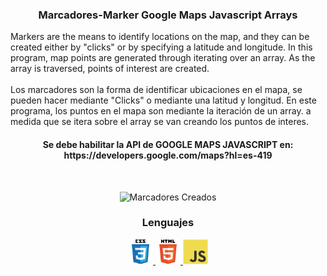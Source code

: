 <h3 align="center">Marcadores-Marker Google Maps Javascript Arrays</h3>
Markers are the means to identify locations on the map, and they can be created either by "clicks" or by specifying a latitude and longitude.
In this program, map points are generated through iterating over an array. As the array is traversed, points of interest are created.
<br><br>
Los marcadores son la forma de identificar ubicaciones en el mapa, se pueden hacer mediante "Clicks" o mediante una latitud y longitud.
En este programa, los puntos en el mapa son mediante la iteración de un array. a medida que se itera sobre el array se van creando los puntos de interes.
<h4 align="center">Se debe habilitar la API de GOOGLE MAPS JAVASCRIPT en:<br>
 https://developers.google.com/maps?hl=es-419
</h4>
<br>
<p align="center" width="100%">
<picture>
  <img alt="Marcadores Creados" src="https://github.com/juanmfer/Google-Maps-JavaScript/blob/main/Marcadores-Marker-Arrays/Marcadores-Marker-Arrays-jmf.png">
</picture>
</p>

<h3 align="center">Lenguajes</h3>
<p align="center"> <a href="https://www.w3schools.com/css/" target="_blank" rel="noreferrer"> <img src="https://raw.githubusercontent.com/devicons/devicon/master/icons/css3/css3-original-wordmark.svg" alt="css3" width="40" height="40"/> </a> <a href="https://www.w3.org/html/" target="_blank" rel="noreferrer"> <img src="https://raw.githubusercontent.com/devicons/devicon/master/icons/html5/html5-original-wordmark.svg" alt="html5" width="40" height="40"/> </a> <a href="https://developer.mozilla.org/en-US/docs/Web/JavaScript" target="_blank" rel="noreferrer"> <img src="https://raw.githubusercontent.com/devicons/devicon/master/icons/javascript/javascript-original.svg" alt="javascript" width="40" height="40"/> </a> </p>
